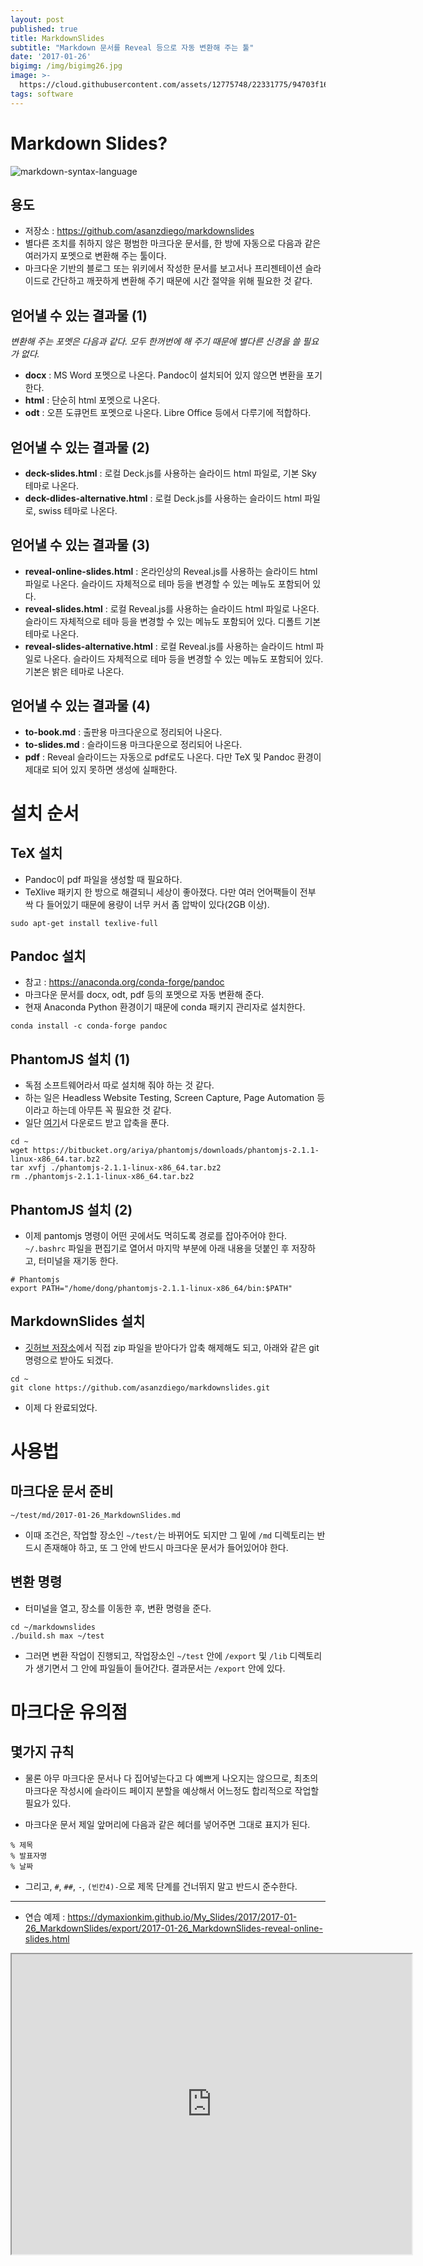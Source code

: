 ```yaml
---
layout: post
published: true
title: MarkdownSlides
subtitle: "Markdown 문서를 Reveal 등으로 자동 변환해 주는 툴"
date: '2017-01-26'
bigimg: /img/bigimg26.jpg
image: >-
  https://cloud.githubusercontent.com/assets/12775748/22331775/94703f16-e410-11e6-9bdc-53c801f470e4.png
tags: software
---
```



# Markdown Slides?

![markdown-syntax-language](https://cloud.githubusercontent.com/assets/12775748/22331775/94703f16-e410-11e6-9bdc-53c801f470e4.png)


## 용도

- 저장소 : <https://github.com/asanzdiego/markdownslides>
- 별다른 조치를 취하지 않은 평범한 마크다운 문서를, 한 방에 자동으로 다음과 같은 여러가지 포멧으로 변환해 주는 툴이다.
- 마크다운 기반의 블로그 또는 위키에서 작성한 문서를 보고서나 프리젠테이션 슬라이드로 간단하고 깨끗하게 변환해 주기 때문에 시간 절약을 위해 필요한 것 같다.


## 얻어낼 수 있는 결과물 (1)

_변환해 주는 포멧은 다음과 같다.  모두 한꺼번에 해 주기 때문에 별다른 신경을 쓸 필요가 없다._

- __docx__ : MS Word 포멧으로 나온다.  Pandoc이 설치되어 있지 않으면 변환을 포기한다.
- __html__ : 단순히 html 포멧으로 나온다.
- __odt__ : 오픈 도큐먼트 포멧으로 나온다.  Libre Office 등에서 다루기에 적합하다.

## 얻어낼 수 있는 결과물 (2)

- __deck-slides.html__ : 로컬 Deck.js를 사용하는 슬라이드 html 파일로, 기본 Sky 테마로 나온다.
- __deck-dlides-alternative.html__ : 로컬 Deck.js를 사용하는 슬라이드 html 파일로, swiss 테마로 나온다.

## 얻어낼 수 있는 결과물 (3)

- __reveal-online-slides.html__ : 온라인상의 Reveal.js를 사용하는 슬라이드 html 파일로 나온다.  슬라이드 자체적으로 테마 등을 변경할 수 있는 메뉴도 포함되어 있다.
- __reveal-slides.html__ : 로컬 Reveal.js를 사용하는 슬라이드 html 파일로 나온다.  슬라이드 자체적으로 테마 등을 변경할 수 있는 메뉴도 포함되어 있다.  디폴트 기본 테마로 나온다.
- __reveal-slides-alternative.html__ : 로컬 Reveal.js를 사용하는 슬라이드 html 파일로 나온다.  슬라이드 자체적으로 테마 등을 변경할 수 있는 메뉴도 포함되어 있다.  기본은 밝은 테마로 나온다.

## 얻어낼 수 있는 결과물 (4)

- __to-book.md__ : 출판용 마크다운으로 정리되어 나온다.
- __to-slides.md__ : 슬라이드용 마크다운으로 정리되어 나온다.
- __pdf__ : Reveal 슬라이드는 자동으로 pdf로도 나온다.  다만 TeX 및 Pandoc 환경이 제대로 되어 있지 못하면 생성에 실패한다.


# 설치 순서

## TeX 설치

- Pandoc이 pdf 파일을 생성할 때 필요하다.
- TeXlive 패키지 한 방으로 해결되니 세상이 좋아졌다.  다만 여러 언어팩들이 전부 싹 다 들어있기 때문에 용량이 너무 커서 좀 압박이 있다(2GB 이상).

```
sudo apt-get install texlive-full
```


## Pandoc 설치

- 참고 : https://anaconda.org/conda-forge/pandoc
- 마크다운 문서를 docx, odt, pdf 등의 포멧으로 자동 변환해 준다.
- 현재 Anaconda Python 환경이기 때문에 conda 패키지 관리자로 설치한다.

```
conda install -c conda-forge pandoc
```


## PhantomJS 설치 (1)

- 독점 소프트웨어라서 따로 설치해 줘야 하는 것 같다.
- 하는 일은 Headless Website Testing, Screen Capture, Page Automation 등이라고 하는데 아무튼 꼭 필요한 것 같다.
- 일단 [여기](http://phantomjs.org/download.html)서 다운로드 받고 압축을 푼다.

```
cd ~
wget https://bitbucket.org/ariya/phantomjs/downloads/phantomjs-2.1.1-linux-x86_64.tar.bz2
tar xvfj ./phantomjs-2.1.1-linux-x86_64.tar.bz2
rm ./phantomjs-2.1.1-linux-x86_64.tar.bz2
```

## PhantomJS 설치 (2)

- 이제 pantomjs 명령이 어떤 곳에서도 먹히도록 경로를 잡아주어야 한다.  `~/.bashrc` 파일을 편집기로 열어서 마지막 부분에 아래 내용을 덧붙인 후 저장하고, 터미널을 재기동 한다.

```
# Phantomjs
export PATH="/home/dong/phantomjs-2.1.1-linux-x86_64/bin:$PATH"
```


## MarkdownSlides 설치

- [깃허브 저장소](https://github.com/asanzdiego/markdownslides)에서 직접 zip 파일을 받아다가 압축 해제해도 되고, 아래와 같은 git 명령으로 받아도 되겠다.

```
cd ~
git clone https://github.com/asanzdiego/markdownslides.git
```

- 이제 다 완료되었다.

# 사용법

## 마크다운 문서 준비

```
~/test/md/2017-01-26_MarkdownSlides.md
```

- 이때 조건은, 작업할 장소인 `~/test/`는 바뀌어도 되지만 그 밑에 `/md` 디렉토리는 반드시 존재해야 하고, 또 그 안에 반드시 마크다운 문서가 들어있어야 한다.


## 변환 명령

- 터미널을 열고, 장소를 이동한 후, 변환 명령을 준다.

```
cd ~/markdownslides
./build.sh max ~/test
```

- 그러면 변환 작업이 진행되고, 작업장소인 `~/test` 안에 `/export` 및 `/lib` 디렉토리가 생기면서 그 안에 파일들이 들어간다.  결과문서는 `/export` 안에 있다.


# 마크다운 유의점

## 몇가지 규칙

- 물론 아무 마크다운 문서나 다 집어넣는다고 다 예쁘게 나오지는 않으므로, 최초의 마크다운 작성시에 슬라이드 페이지 분할을 예상해서 어느정도 합리적으로 작업할 필요가 있다.

- 마크다운 문서 제일 앞머리에 다음과 같은 헤더를 넣어주면 그대로 표지가 된다.

```
% 제목
% 발표자명
% 날짜
```

- 그리고, `#`, `##`, `-`, `(빈칸4)-`으로 제목 단계를 건너뛰지 말고 반드시 준수한다.


-----

* 연습 예제 : <https://dymaxionkim.github.io/My_Slides/2017/2017-01-26_MarkdownSlides/export/2017-01-26_MarkdownSlides-reveal-online-slides.html>

<iframe src="https://dymaxionkim.github.io/My_Slides/2017/2017-01-26_MarkdownSlides/export/2017-01-26_MarkdownSlides-reveal-online-slides.html" width="640" height="480">

# 끝!




